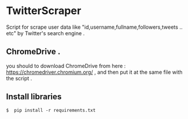# TwitterScraper
Script for scrape user data like "id,username,fullname,followers,tweets .. etc" by Twitter's search engine .


## ChromeDrive .
you should to download ChromeDrive from here : https://chromedriver.chromium.org/ , and then put it at the same file with the script .


## Install libraries 
    $  pip install -r requirements.txt
